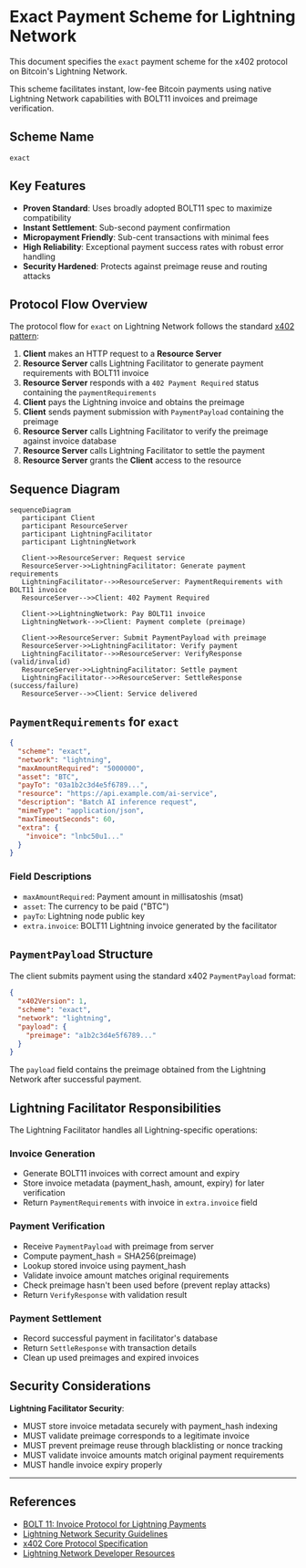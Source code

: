 # Exact Payment Scheme for Lightning Network

This document specifies the `exact` payment scheme for the x402 protocol on Bitcoin's Lightning Network.

This scheme facilitates instant, low-fee Bitcoin payments using native Lightning Network capabilities with BOLT11 invoices and preimage verification.

## Scheme Name

`exact`

## Key Features

- **Proven Standard**: Uses broadly adopted BOLT11 spec to maximize compatibility
- **Instant Settlement**: Sub-second payment confirmation
- **Micropayment Friendly**: Sub-cent transactions with minimal fees
- **High Reliability**: Exceptional payment success rates with robust error handling
- **Security Hardened**: Protects against preimage reuse and routing attacks

## Protocol Flow Overview

The protocol flow for `exact` on Lightning Network follows the standard [x402 pattern](https://github.com/coinbase/x402?tab=readme-ov-file#v1-protocol-sequencing):

1. **Client** makes an HTTP request to a **Resource Server**
2. **Resource Server** calls Lightning Facilitator to generate payment requirements with BOLT11 invoice
3. **Resource Server** responds with a `402 Payment Required` status containing the `paymentRequirements`
4. **Client** pays the Lightning invoice and obtains the preimage
5. **Client** sends payment submission with `PaymentPayload` containing the preimage
6. **Resource Server** calls Lightning Facilitator to verify the preimage against invoice database
7. **Resource Server** calls Lightning Facilitator to settle the payment
8. **Resource Server** grants the **Client** access to the resource

## Sequence Diagram

```mermaid
sequenceDiagram
   participant Client
   participant ResourceServer
   participant LightningFacilitator
   participant LightningNetwork

   Client->>ResourceServer: Request service
   ResourceServer->>LightningFacilitator: Generate payment requirements
   LightningFacilitator-->>ResourceServer: PaymentRequirements with BOLT11 invoice
   ResourceServer-->>Client: 402 Payment Required

   Client->>LightningNetwork: Pay BOLT11 invoice
   LightningNetwork-->>Client: Payment complete (preimage)

   Client->>ResourceServer: Submit PaymentPayload with preimage
   ResourceServer->>LightningFacilitator: Verify payment
   LightningFacilitator-->>ResourceServer: VerifyResponse (valid/invalid)
   ResourceServer->>LightningFacilitator: Settle payment
   LightningFacilitator-->>ResourceServer: SettleResponse (success/failure)
   ResourceServer-->>Client: Service delivered
```

## `PaymentRequirements` for `exact`

```json
{
  "scheme": "exact",
  "network": "lightning",
  "maxAmountRequired": "5000000",
  "asset": "BTC",
  "payTo": "03a1b2c3d4e5f6789...",
  "resource": "https://api.example.com/ai-service",
  "description": "Batch AI inference request",
  "mimeType": "application/json",
  "maxTimeoutSeconds": 60,
  "extra": {
    "invoice": "lnbc50u1..."
  }
}
```

### Field Descriptions

* `maxAmountRequired`: Payment amount in millisatoshis (msat)
* `asset`: The currency to be paid ("BTC")
* `payTo`: Lightning node public key
* `extra.invoice`: BOLT11 Lightning invoice generated by the facilitator


## `PaymentPayload` Structure

The client submits payment using the standard x402 `PaymentPayload` format:

```json
{
  "x402Version": 1,
  "scheme": "exact",
  "network": "lightning",
  "payload": {
    "preimage": "a1b2c3d4e5f6789..."
  }
}
```

The `payload` field contains the preimage obtained from the Lightning Network after successful payment.

## Lightning Facilitator Responsibilities

The Lightning Facilitator handles all Lightning-specific operations:

### Invoice Generation
- Generate BOLT11 invoices with correct amount and expiry
- Store invoice metadata (payment_hash, amount, expiry) for later verification
- Return `PaymentRequirements` with invoice in `extra.invoice` field

### Payment Verification
- Receive `PaymentPayload` with preimage from server
- Compute payment_hash = SHA256(preimage)
- Lookup stored invoice using payment_hash
- Validate invoice amount matches original requirements
- Check preimage hasn't been used before (prevent replay attacks)
- Return `VerifyResponse` with validation result

### Payment Settlement
- Record successful payment in facilitator's database
- Return `SettleResponse` with transaction details
- Clean up used preimages and expired invoices

## Security Considerations

**Lightning Facilitator Security**:
- MUST store invoice metadata securely with payment_hash indexing
- MUST validate preimage corresponds to a legitimate invoice
- MUST prevent preimage reuse through blacklisting or nonce tracking
- MUST validate invoice amounts match original payment requirements
- MUST handle invoice expiry properly

---

## References

- [BOLT 11: Invoice Protocol for Lightning Payments](https://github.com/lightning/bolts/blob/master/11-payment-encoding.md)
- [Lightning Network Security Guidelines](https://lightning.engineering/security/)
- [x402 Core Protocol Specification](https://github.com/coinbase/x402)
- [Lightning Network Developer Resources](https://lightning.engineering/)